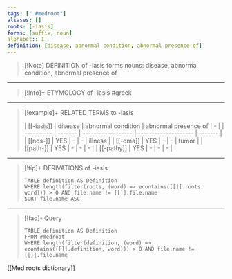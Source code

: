 ```yaml
---
tags: [" #medroot"]
aliases: []
roots: [-iasis]
forms: [suffix, noun]
alphabet:: I
definition: [disease, abnormal condition, abnormal presence of]
---
```

>[!Note] DEFINITION of -iasis
>forms nouns: disease, abnormal condition, abnormal presence of
_____
>[!info]+ ETYMOLOGY of -iasis
>#greek
_____
>[!example]+ RELATED TERMS to -iasis
>
>| [[-iasis]] | disease | abnormal condition | abnormal presence of | -       |
| ---------- | ------- | ------------------ | -------------------- | ------- |
| [[nos-]]   | YES     | -                  | -                    | illness |
| [[-oma]]   | YES     | -                  | -                    | tumor   |
| [[path-]]  | YES     | -                  | -                    | -       |
| [[-pathy]] | YES     | -                  | -                    | -        |
_____
>[!tip]+ DERIVATIONS of -iasis
>```dataview
>TABLE definition AS Definition 
>WHERE length(filter(roots, (word) => econtains([[]].roots, word))) > 0 AND file.name != [[]].file.name
>SORT file.name ASC
>```
_____
>[!faq]- Query
>
>```dataview
>TABLE definition AS Definition
>FROM #medroot
>WHERE length(filter(definition, (word) => econtains([[]].definition, word))) > 0 AND file.name != [[]].file.name
>```

[[Med roots dictionary]]
